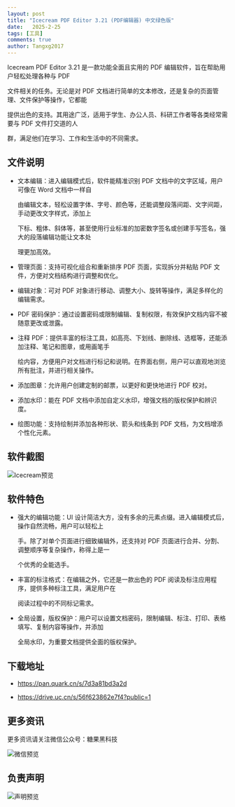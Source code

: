 ```yaml
---
layout: post
title: "Icecream PDF Editor 3.21 (PDF编辑器) 中文绿色版"
date:   2025-2-25
tags: [工具]
comments: true
author: Tangxg2017
---
```


Icecream PDF Editor 3.21 是一款功能全面且实用的 PDF 编辑软件，旨在帮助用户轻松处理各种与 PDF 

文件相关的任务。无论是对 PDF 文档进行简单的文本修改，还是复杂的页面管理、文件保护等操作，它都能

提供出色的支持。其用途广泛，适用于学生、办公人员、科研工作者等各类经常需要与 PDF 文件打交道的人

群，满足他们在学习、工作和生活中的不同需求。

<!-- more -->

## 文件说明

- 文本编辑：进入编辑模式后，软件能精准识别 PDF 文档中的文字区域，用户可像在 Word 文档中一样自

  由编辑文本，轻松设置字体、字号、颜色等，还能调整段落间距、文字间距，手动更改文字样式，添加上

  下标、粗体、斜体等，甚至使用行业标准的加密数字签名或创建手写签名，强大的段落编辑功能让文本处

  理更加高效。
  
- 管理页面：支持可视化组合和重新排序 PDF 页面，实现拆分并粘贴 PDF 文件，方便对文档结构进行调整和优化。

- 编辑对象：可对 PDF 对象进行移动、调整大小、旋转等操作，满足多样化的编辑需求。

- PDF 密码保护：通过设置密码或限制编辑、复制权限，有效保护文档内容不被随意更改或泄露。
 
- 注释 PDF：提供丰富的标注工具，如高亮、下划线、删除线、选框等，还能添加注释、笔记和图章，或用画笔手

  绘内容，方便用户对文档进行标记和说明。在界面右侧，用户可以直观地浏览所有批注，并进行相关操作。
  
- 添加图章：允许用户创建定制的邮票，以更好和更快地进行 PDF 校对。
  
- 添加水印：能在 PDF 文档中添加自定义水印，增强文档的版权保护和辨识度。
  
- 绘图功能：支持绘制并添加各种形状、箭头和线条到 PDF 文档，为文档增添个性化元素。
  
## 软件截图

![Icecream预览](https://tangxg2017.github.io/images/Icecream-25-02-25.png)

## 软件特色

- 强大的编辑功能：UI 设计简洁大方，没有多余的元素点缀。进入编辑模式后，操作自然流畅，用户可以轻松上

  手。除了对单个页面进行细致编辑外，还支持对 PDF 页面进行合并、分割、调整顺序等复杂操作，称得上是一

  个优秀的全能选手。

- 丰富的标注格式：在编辑之外，它还是一款出色的 PDF 阅读及标注应用程序，提供多种标注工具，满足用户在

  阅读过程中的不同标记需求。
  
- 全局设置，版权保护：用户可以设置文档密码，限制编辑、标注、打印、表格填写、复制内容等操作，并添加

  全局水印，为重要文档提供全面的版权保护。
  
## 下载地址

- https://pan.quark.cn/s/7d3a81bd3a2d
  
- https://drive.uc.cn/s/56f623862e7f4?public=1

## 更多资讯

更多资讯请关注微信公众号：糖果黑科技

![微信预览](https://tangxg2017.github.io/images/wechat.png)

## 负责声明

![声明预览](https://tangxg2017.github.io/images/shengming.png)

